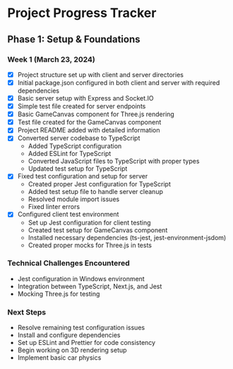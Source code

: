 # Project Progress Tracker

## Phase 1: Setup & Foundations

### Week 1 (March 23, 2024)

- [x] Project structure set up with client and server directories
- [x] Initial package.json configured in both client and server with required dependencies
- [x] Basic server setup with Express and Socket.IO
- [x] Simple test file created for server endpoints
- [x] Basic GameCanvas component for Three.js rendering
- [x] Test file created for the GameCanvas component
- [x] Project README added with detailed information
- [x] Converted server codebase to TypeScript
  - Added TypeScript configuration
  - Added ESLint for TypeScript
  - Converted JavaScript files to TypeScript with proper types
  - Updated test setup for TypeScript
- [x] Fixed test configuration and setup for server
  - Created proper Jest configuration for TypeScript
  - Added test setup file to handle server cleanup
  - Resolved module import issues
  - Fixed linter errors
- [x] Configured client test environment
  - Set up Jest configuration for client testing
  - Created test setup for GameCanvas component
  - Installed necessary dependencies (ts-jest, jest-environment-jsdom)
  - Created proper mocks for Three.js in tests

### Technical Challenges Encountered
- Jest configuration in Windows environment
- Integration between TypeScript, Next.js, and Jest
- Mocking Three.js for testing

### Next Steps
- Resolve remaining test configuration issues
- Install and configure dependencies
- Set up ESLint and Prettier for code consistency
- Begin working on 3D rendering setup
- Implement basic car physics
